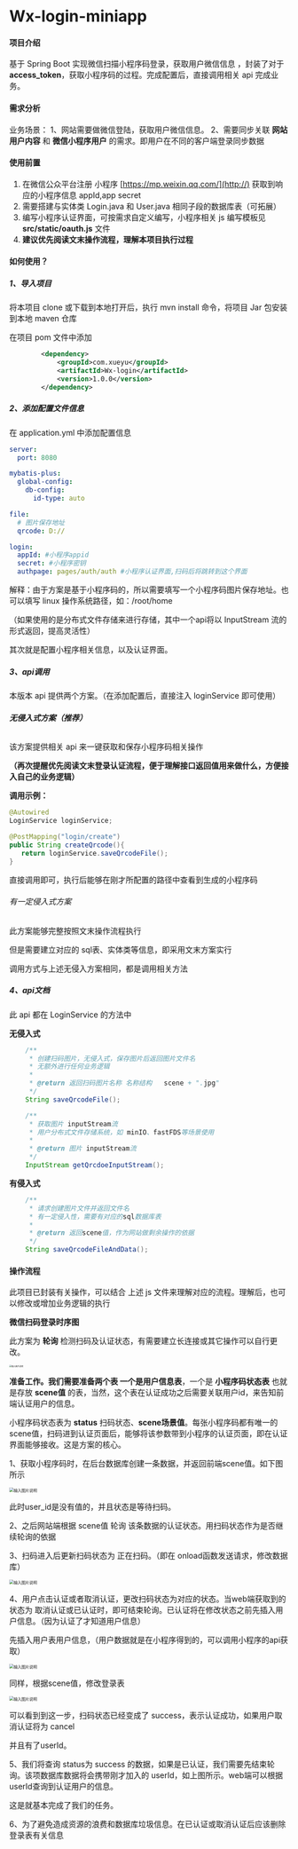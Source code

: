 # Wx-login-miniapp

#### 项目介绍

基于 Spring Boot 实现微信扫描小程序码登录，获取用户微信信息 ，封装了对于**access_token**，获取小程序码的过程。完成配置后，直接调用相关 api 完成业务。

#### 需求分析

业务场景：
    1、网站需要做微信登陆，获取用户微信信息。
    2、需要同步关联  **网站用户内容**  和  **微信小程序用户**  的需求。即用户在不同的客户端登录同步数据

#### 使用前置

1.  在微信公众平台注册 小程序 [https://mp.weixin.qq.com/](http://) 获取到响应的小程序信息 appId,app secret
2.  需要搭建与实体类 Login.java 和 User.java 相同子段的数据库表（可拓展）
3.  编写小程序认证界面，可按需求自定义编写，小程序相关 js 编写模板见  **src/static/oauth.js**  文件
4.  **建议优先阅读文末操作流程，理解本项目执行过程**

#### 如何使用？

##### 1、导入项目

将本项目 clone 或下载到本地打开后，执行 mvn install 命令，将项目 Jar 包安装到本地 maven 仓库



在项目 pom 文件中添加

```xml
        <dependency>
            <groupId>com.xueyu</groupId>
            <artifactId>Wx-login</artifactId>
            <version>1.0.0</version>
        </dependency>
```



##### 2、添加配置文件信息

在 application.yml 中添加配置信息

```yml
server:
  port: 8080

mybatis-plus:
  global-config:
    db-config:
      id-type: auto

file:
  # 图片保存地址
  qrcode: D://

login:
  appId: #小程序appid
  secret: #小程序密钥
  authpage: pages/auth/auth #小程序认证界面,扫码后将跳转到这个界面
```

解释：由于方案是基于小程序码的，所以需要填写一个小程序码图片保存地址。也可以填写 linux 操作系统路径，如：/root/home

（如果使用的是分布式文件存储来进行存储，其中一个api将以 InputStream 流的形式返回，提高灵活性）

其次就是配置小程序相关信息，以及认证界面。

##### 3、api调用

本版本 api 提供两个方案。（在添加配置后，直接注入 loginService 即可使用）

###### **无侵入式方案（推荐）**

该方案提供相关 api 来一键获取和保存小程序码相关操作

**（再次提醒优先阅读文末登录认证流程，便于理解接口返回值用来做什么，方便接入自己的业务逻辑）**

**调用示例：**

```java
@Autowired
LoginService loginService;

@PostMapping("login/create")
public String createQrcode(){
   return loginService.saveQrcodeFile();
}
```

直接调用即可，执行后能够在刚才所配置的路径中查看到生成的小程序码

###### 有一定侵入式方案

此方案能够完整按照文末操作流程执行

但是需要建立对应的 sql表、实体类等信息，即采用文末方案实行

调用方式与上述无侵入方案相同，都是调用相关方法



##### 4、api文档

此 api 都在 LoginService 的方法中

**无侵入式**

```java
	/**
	 * 创建扫码图片，无侵入式，保存图片后返回图片文件名
	 * 无额外进行任何业务逻辑
	 *
	 * @return 返回扫码图片名称 名称结构   scene + ".jpg"
	 */
	String saveQrcodeFile();

	/**
	 * 获取图片 inputStream流
	 * 用户分布式文件存储系统，如 minIO、fastFDS等场景使用
	 *
	 * @return 图片 inputStream流
	 */
	InputStream getQrcdoeInputStream();
```

**有侵入式**

```java
	/**
	 * 请求创建图片文件并返回文件名
	 * 有一定侵入性，需要有对应的sql数据库表
	 *
	 * @return 返回scene值，作为网站做剩余操作的依据
	 */
	String saveQrcodeFileAndData();
```



#### 操作流程

此项目已封装有关操作，可以结合 上述 js 文件来理解对应的流程。理解后，也可以修改或增加业务逻辑的执行

 **微信扫码登录时序图** 

此方案为 **轮询** 检测扫码及认证状态，有需要建立长连接或其它操作可以自行更改。

<img src="https://img-blog.csdnimg.cn/0ccd087583164d5f88ea9acfcc5c98ab.png" alt="输入图片说明" style="zoom: 25%;" />

 **准备工作。**我们需要准备两个表 一个是**用户信息表**，一个是 **小程序码状态表** 也就是存放 **scene值** 的表，当然，这个表在认证成功之后需要关联用户id，来告知前端认证用户的信息。

小程序码状态表为 **status** 扫码状态、**scene场景值**。每张小程序码都有唯一的 scene值，扫码进到认证页面后，能够将该参数带到小程序的认证页面，即在认证界面能够接收。这是方案的核心。

1、获取小程序码时，在后台数据库创建一条数据，并返回前端scene值。如下图所示

<img src="https://img-blog.csdnimg.cn/e1e3e4a1470b4be598f4535743c18ab3.png" alt="输入图片说明" style="zoom: 50%;" />

此时user_id是没有值的，并且状态是等待扫码。

2、之后网站端根据 scene值 轮询 该条数据的认证状态。用扫码状态作为是否继续轮询的依据

3、扫码进入后更新扫码状态为 正在扫码。（即在 onload函数发送请求，修改数据库）

<img src="https://img-blog.csdnimg.cn/f261dd6c75bf4ede84fabd8f7cb893f3.png" alt="输入图片说明" style="zoom: 50%;" />

4、用户点击认证或者取消认证，更改扫码状态为对应的状态。当web端获取到的 状态为 取消认证或已认证时，即可结束轮询。已认证将在修改状态之前先插入用户信息。（因为认证了才知道用户信息）

先插入用户表用户信息，（用户数据就是在小程序得到的，可以调用小程序的api获取）

<img src="https://img-blog.csdnimg.cn/c4b2829ebc5d4bb18e3121ba33abe149.png" alt="输入图片说明" style="zoom: 50%;" />

 同样，根据scene值，修改登录表

<img src="https://img-blog.csdnimg.cn/0c2003b4ee3b40cf82f1621b880d9eff.png" alt="输入图片说明" style="zoom: 50%;" />

可以看到到这一步，扫码状态已经变成了 success，表示认证成功，如果用户取消认证将为 cancel

并且有了userId。

5、我们将查询 status为 success 的数据，如果是已认证，我们需要先结束轮询。该项数据库数据将会携带刚才加入的 userId，如上图所示。web端可以根据userId查询到认证用户的信息。

这是就基本完成了我们的任务。

6、为了避免造成资源的浪费和数据库垃圾信息。在已认证或取消认证后应该删除登录表有关信息

